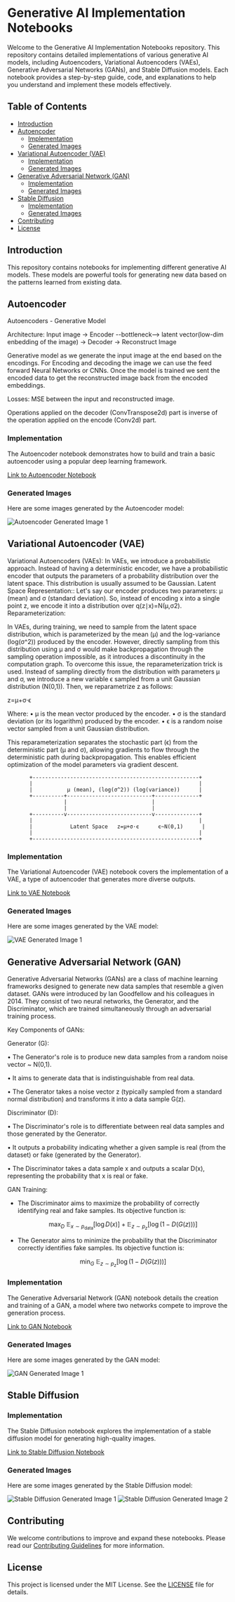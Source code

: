 # Generative AI Implementation Notebooks

Welcome to the Generative AI Implementation Notebooks repository. This repository contains detailed implementations of various generative AI models, including Autoencoders, Variational Autoencoders (VAEs), Generative Adversarial Networks (GANs), and Stable Diffusion models. Each notebook provides a step-by-step guide, code, and explanations to help you understand and implement these models effectively.

## Table of Contents

- [Introduction](#introduction)
- [Autoencoder](#autoencoder)
  - [Implementation](#implementation)
  - [Generated Images](#generated-images)
- [Variational Autoencoder (VAE)](#variational-autoencoder-vae)
  - [Implementation](#implementation-1)
  - [Generated Images](#generated-images-1)
- [Generative Adversarial Network (GAN)](#generative-adversarial-network-gan)
  - [Implementation](#implementation-2)
  - [Generated Images](#generated-images-2)
- [Stable Diffusion](#stable-diffusion)
  - [Implementation](#implementation-3)
  - [Generated Images](#generated-images-3)
- [Contributing](#contributing)
- [License](#license)

## Introduction

This repository contains notebooks for implementing different generative AI models. These models are powerful tools for generating new data based on the patterns learned from existing data.

## Autoencoder

Autoencoders - Generative Model

Architecture: Input image -> Encoder --bottleneck--> latent vector(low-dim enbedding of the image) -> Decoder -> Reconstruct Image

Generative model as we generate the input image at the end based on the encodings. For Encoding and decoding the image we can use the feed forward Neural Networks or CNNs.
Once the model is trained we sent the encoded data to get the reconstructed image back from the encoded embeddings.

Losses: MSE between the input and reconstructed image.

Operations applied on the decoder (ConvTranspose2d) part is inverse of the operation applied on the encode (Conv2d) part.

### Implementation

The Autoencoder notebook demonstrates how to build and train a basic autoencoder using a popular deep learning framework.

[Link to Autoencoder Notebook](https://colab.research.google.com/drive/1weOOJ2U9jZXr1YaoFSEu3eHdhxQzacQd)

### Generated Images

Here are some images generated by the Autoencoder model:

![Autoencoder Generated Image 1](Generated-Images/ae-gen.png)

## Variational Autoencoder (VAE)

Variational Autoencoders (VAEs): In VAEs, we introduce a probabilistic approach. Instead of having a deterministic encoder, we have a probabilistic encoder that outputs the parameters of a probability distribution over the latent space. This distribution is usually assumed to be Gaussian.
Latent Space Representation:: Let's say our encoder produces two parameters: μ (mean) and σ (standard deviation). So, instead of encoding x into a single point z, we encode it into a distribution over q(z∣x)=N(μ,σ2).
Reparameterization:

In VAEs, during training, we need to sample from the latent space distribution, which is parameterized by the mean (μ) and the log-variance (log(σ^2)) produced by the encoder. However, directly sampling from this distribution using μ and σ would make backpropagation through the sampling operation impossible, as it introduces a discontinuity in the computation graph. To overcome this issue, the reparameterization trick is used. Instead of sampling directly from the distribution with parameters μ and σ, we introduce a new variable ϵ sampled from a unit Gaussian distribution (N(0,1)). Then, we reparametrize z as follows:

z=μ+σ⋅ϵ

Where: • μ is the mean vector produced by the encoder. • σ is the standard deviation (or its logarithm) produced by the encoder. • ϵ is a random noise vector sampled from a unit Gaussian distribution.

This reparameterization separates the stochastic part (ϵ) from the deterministic part (μ and σ), allowing gradients to flow through the deterministic path during backpropagation. This enables efficient optimization of the model parameters via gradient descent.

           +-----------------------------------------------------+
           |                                                     |
           |           μ (mean), (log(σ^2)) (log(variance))      |
           +----------+---------------------------+--------------+
                      |                           |
                      |                           |
           +----------v---------------------------v--------------+
           |                                                     |
           |            Latent Space   z=μ+σ⋅ϵ      ϵ~N(0,1)      |
           |                                                     |
           +-----------------------------------------------------+

### Implementation

The Variational Autoencoder (VAE) notebook covers the implementation of a VAE, a type of autoencoder that generates more diverse outputs.

[Link to VAE Notebook](https://colab.research.google.com/drive/1TZlv26cq3QIUJJ2E3LcVTQVq7c0gk8n4#scrollTo=ZELxFOEhuHlW)

### Generated Images

Here are some images generated by the VAE model:

![VAE Generated Image 1](Generated-Images/vae-gen.png)

## Generative Adversarial Network (GAN)

Generative Adversarial Networks (GANs) are a class of machine learning frameworks designed to generate new data samples that resemble a given dataset. GANs were introduced by Ian Goodfellow and his colleagues in 2014. They consist of two neural networks, the Generator, and the Discriminator, which are trained simultaneously through an adversarial training process.

Key Components of GANs:

Generator (G):

• The Generator's role is to produce new data samples from a random noise vector ~ N(0,1).

• It aims to generate data that is indistinguishable from real data.

• The Generator takes a noise vector z (typically sampled from a standard normal distribution) and transforms it into a data sample G(z).

Discriminator (D):

• The Discriminator's role is to differentiate between real data samples and those generated by the Generator.

• It outputs a probability indicating whether a given sample is real (from the dataset) or fake (generated by the Generator).

• The Discriminator takes a data sample x and outputs a scalar D(x), representing the probability that x is real or fake.

GAN Training:

- The Discriminator aims to maximize the probability of correctly identifying real and fake samples. Its objective function is:

  $$
  \max_D \ \mathbb{E}_{x \sim p_{\text{data}}} [\log D(x)] + \mathbb{E}_{z \sim p_z} [\log (1 - D(G(z)))]
  $$

- The Generator aims to minimize the probability that the Discriminator correctly identifies fake samples. Its objective function is:

  $$
  \min_G \ \mathbb{E}_{z \sim p_z} [\log (1 - D(G(z)))]
  $$


### Implementation

The Generative Adversarial Network (GAN) notebook details the creation and training of a GAN, a model where two networks compete to improve the generation process.

[Link to GAN Notebook](https://colab.research.google.com/drive/1P47zGtWIdbGcycXHIGeQNUH1mZWbaGRO#scrollTo=HGbmc8lFJcUQ)

### Generated Images

Here are some images generated by the GAN model:

![GAN Generated Image 1](Generated-Images/GAN-gen.png)


## Stable Diffusion

### Implementation

The Stable Diffusion notebook explores the implementation of a stable diffusion model for generating high-quality images.

[Link to Stable Diffusion Notebook](https://colab.research.google.com/drive/1GgSaq88PPBMTow_rkMKX_LNydPfhIY7X#scrollTo=fbs6rWmG6DZD)

### Generated Images

Here are some images generated by the Stable Diffusion model:

![Stable Diffusion Generated Image 1](images/stable_diffusion_generated_1.png)
![Stable Diffusion Generated Image 2](images/stable_diffusion_generated_2.png)

## Contributing

We welcome contributions to improve and expand these notebooks. Please read our [Contributing Guidelines](CONTRIBUTING.md) for more information.

## License

This project is licensed under the MIT License. See the [LICENSE](LICENSE) file for details.
